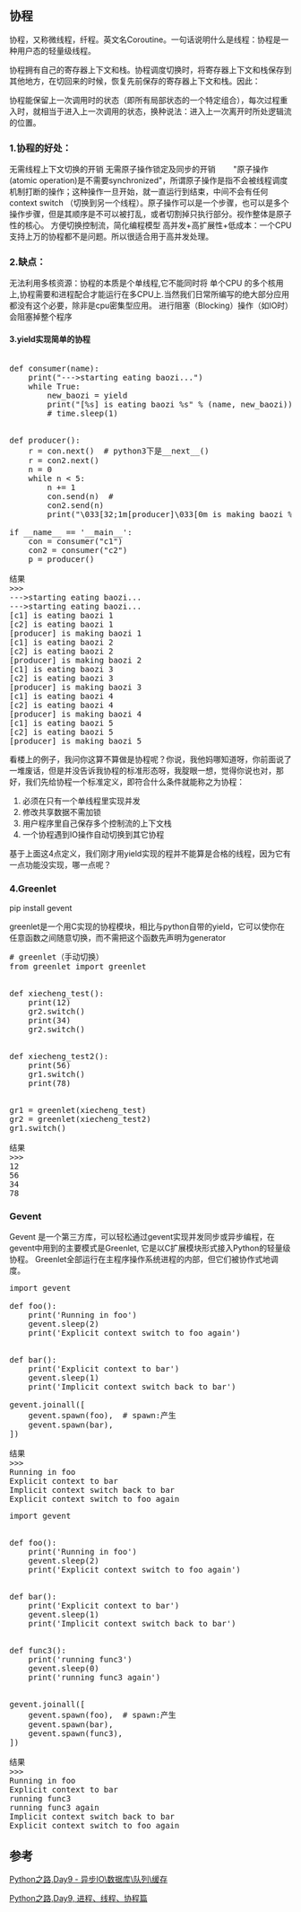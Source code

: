 ## 协程

协程，又称微线程，纤程。英文名Coroutine。一句话说明什么是线程：协程是一种用户态的轻量级线程。

协程拥有自己的寄存器上下文和栈。协程调度切换时，将寄存器上下文和栈保存到其他地方，在切回来的时候，恢复先前保存的寄存器上下文和栈。因此：

协程能保留上一次调用时的状态（即所有局部状态的一个特定组合），每次过程重入时，就相当于进入上一次调用的状态，换种说法：进入上一次离开时所处逻辑流的位置。

 

### 1.协程的好处：

无需线程上下文切换的开销
无需原子操作锁定及同步的开销
　　"原子操作(atomic operation)是不需要synchronized"，所谓原子操作是指不会被线程调度机制打断的操作；这种操作一旦开始，就一直运行到结束，中间不会有任何 context switch （切换到另一个线程）。原子操作可以是一个步骤，也可以是多个操作步骤，但是其顺序是不可以被打乱，或者切割掉只执行部分。视作整体是原子性的核心。
方便切换控制流，简化编程模型
高并发+高扩展性+低成本：一个CPU支持上万的协程都不是问题。所以很适合用于高并发处理。
 

### 2.缺点：

无法利用多核资源：协程的本质是个单线程,它不能同时将 单个CPU 的多个核用上,协程需要和进程配合才能运行在多CPU上.当然我们日常所编写的绝大部分应用都没有这个必要，除非是cpu密集型应用。
进行阻塞（Blocking）操作（如IO时）会阻塞掉整个程序

#### 3.yield实现简单的协程
<pre>

def consumer(name):
    print("--->starting eating baozi...")
    while True:
        new_baozi = yield
        print("[%s] is eating baozi %s" % (name, new_baozi))
        # time.sleep(1)


def producer():
    r = con.next()  # python3下是__next__()
    r = con2.next()
    n = 0
    while n < 5:
        n += 1
        con.send(n)  # 
        con2.send(n)
        print("\033[32;1m[producer]\033[0m is making baozi %s" % n)

if __name__ == '__main__':
    con = consumer("c1")
    con2 = consumer("c2")
    p = producer()

结果
>>>
--->starting eating baozi...
--->starting eating baozi...
[c1] is eating baozi 1
[c2] is eating baozi 1
[producer] is making baozi 1
[c1] is eating baozi 2
[c2] is eating baozi 2
[producer] is making baozi 2
[c1] is eating baozi 3
[c2] is eating baozi 3
[producer] is making baozi 3
[c1] is eating baozi 4
[c2] is eating baozi 4
[producer] is making baozi 4
[c1] is eating baozi 5
[c2] is eating baozi 5
[producer] is making baozi 5
</pre>

看楼上的例子，我问你这算不算做是协程呢？你说，我他妈哪知道呀，你前面说了一堆废话，但是并没告诉我协程的标准形态呀，我腚眼一想，觉得你说也对，那好，我们先给协程一个标准定义，即符合什么条件就能称之为协程：

1. 必须在只有一个单线程里实现并发
2. 修改共享数据不需加锁
3. 用户程序里自己保存多个控制流的上下文栈
4. 一个协程遇到IO操作自动切换到其它协程

基于上面这4点定义，我们刚才用yield实现的程并不能算是合格的线程，因为它有一点功能没实现，哪一点呢？


### 4.Greenlet

pip install gevent 

greenlet是一个用C实现的协程模块，相比与python自带的yield，它可以使你在任意函数之间随意切换，而不需把这个函数先声明为generator

<pre>
# greenlet（手动切换）
from greenlet import greenlet


def xiecheng_test():
    print(12)
    gr2.switch()
    print(34)
    gr2.switch()


def xiecheng_test2():
    print(56)
    gr1.switch()
    print(78)


gr1 = greenlet(xiecheng_test)
gr2 = greenlet(xiecheng_test2)
gr1.switch()

结果
>>>
12
56
34
78
</pre>

### Gevent 

Gevent 是一个第三方库，可以轻松通过gevent实现并发同步或异步编程，在gevent中用到的主要模式是Greenlet, 它是以C扩展模块形式接入Python的轻量级协程。 Greenlet全部运行在主程序操作系统进程的内部，但它们被协作式地调度。

<pre>
import gevent

def foo():
    print('Running in foo')
    gevent.sleep(2)
    print('Explicit context switch to foo again')


def bar():
    print('Explicit context to bar')
    gevent.sleep(1)
    print('Implicit context switch back to bar')

gevent.joinall([
    gevent.spawn(foo),  # spawn:产生
    gevent.spawn(bar),
])

结果
>>>
Running in foo
Explicit context to bar
Implicit context switch back to bar
Explicit context switch to foo again
</pre>

<pre>
import gevent


def foo():
    print('Running in foo')
    gevent.sleep(2)
    print('Explicit context switch to foo again')


def bar():
    print('Explicit context to bar')
    gevent.sleep(1)
    print('Implicit context switch back to bar')


def func3():
    print('running func3')
    gevent.sleep(0)
    print('running func3 again')


gevent.joinall([
    gevent.spawn(foo),  # spawn:产生
    gevent.spawn(bar),
    gevent.spawn(func3),
])

结果
>>>
Running in foo
Explicit context to bar
running func3
running func3 again
Implicit context switch back to bar
Explicit context switch to foo again
</pre>

## 参考
[Python之路,Day9 - 异步IO\数据库\队列\缓存](http://www.cnblogs.com/alex3714/articles/5248247.html)

[Python之路,Day9, 进程、线程、协程篇](http://www.cnblogs.com/alex3714/articles/5230609.html)